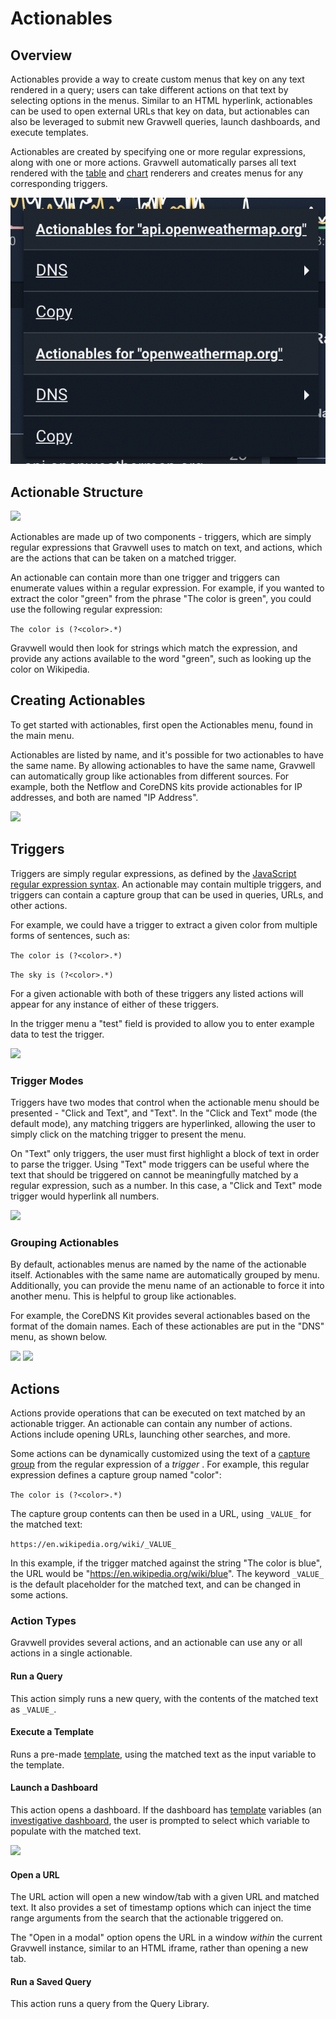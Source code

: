 # Actionables

## Overview

Actionables provide a way to create custom menus that key on any text rendered in a query; users can take different actions on that text by selecting options in the menus. Similar to an HTML hyperlink, actionables can be used to open external URLs that key on data, but actionables can also be leveraged to submit new Gravwell queries, launch dashboards, and execute templates.

Actionables are created by specifying one or more regular expressions, along with one or more actions. Gravwell automatically parses all text rendered with the [table](#!/search/table/table.md) and [chart](#!/search/chart/chart.md) renderers and creates menus for any corresponding triggers.

![](actionables-overview.png)

## Actionable Structure

![](actionables-architecture.png)

Actionables are made up of two components - triggers, which are simply regular expressions that Gravwell uses to match on text, and actions, which are the actions that can be taken on a matched trigger.

An actionable can contain more than one trigger and triggers can enumerate values within a regular expression. For example, if you wanted to extract the color "green" from the phrase "The color is green", you could use the following regular expression:

```The color is (?<color>.*)```

Gravwell would then look for strings which match the expression, and provide any actions available to the word "green", such as looking up the color on Wikipedia.

## Creating Actionables

To get started with actionables, first open the Actionables menu, found in the main menu.

Actionables are listed by name, and it's possible for two actionables to have the same name. By allowing actionables to have the same name, Gravwell can automatically group like actionables from different sources. For example, both the Netflow and CoreDNS kits provide actionables for IP addresses, and both are named "IP Address". 

![](actionables-menu.png)

## Triggers

Triggers are simply regular expressions, as defined by the [JavaScript regular expression syntax](https://developer.mozilla.org/en-US/docs/Web/JavaScript/Guide/Regular_Expressions). An actionable may contain multiple triggers, and triggers can contain a capture group that can be used in queries, URLs, and other actions. 

For example, we could have a trigger to extract a given color from multiple forms of sentences, such as:

```The color is (?<color>.*)```

```The sky is (?<color>.*)```

For a given actionable with both of these triggers any listed actions will appear for any instance of either of these triggers.

In the trigger menu a "test" field is provided to allow you to enter example data to test the trigger.

![](actionables-trigger.png)

### Trigger Modes

Triggers have two modes that control when the actionable menu should be presented - "Click and Text", and "Text". In the "Click and Text" mode (the default mode), any matching triggers are hyperlinked, allowing the user to simply click on the matching trigger to present the menu. 

On "Text" only triggers, the user must first highlight a block of text in order to parse the trigger. Using "Text" mode triggers can be useful where the text that should be triggered on cannot be meaningfully matched by a regular expression, such as a number. In this case, a "Click and Text" mode trigger would hyperlink all numbers.

![](actionables-trigger2.png)

### Grouping Actionables

By default, actionables menus are named by the name of the actionable itself. Actionables with the same name are automatically grouped by menu. Additionally, you can provide the menu name of an actionable to force it into another menu. This is helpful to group like actionables.

For example, the CoreDNS Kit provides several actionables based on the format of the domain names. Each of these actionables are put in the "DNS" menu, as shown below.

![](actionables-grouping.png)
![](actionables-grouping2.png)

## Actions

Actions provide operations that can be executed on text matched by an actionable trigger. An actionable can contain any number of actions. Actions include opening URLs, launching other searches, and more.

Some actions can be dynamically customized using the text of a [capture group](https://www.regular-expressions.info/refcapture.html) from the regular expression of a *trigger* . For example, this regular expression defines a capture group named "color":

```The color is (?<color>.*)```

The capture group contents can then be used in a URL, using `_VALUE_` for the matched text:

```https://en.wikipedia.org/wiki/_VALUE_```

In this example, if the trigger matched against the string "The color is blue", the URL would be "https://en.wikipedia.org/wiki/blue". The keyword `_VALUE_` is the default placeholder for the matched text, and can be changed in some actions.

### Action Types

Gravwell provides several actions, and an actionable can use any or all actions in a single actionable. 

#### Run a Query

This action simply runs a new query, with the contents of the matched text as `_VALUE_`.

#### Execute a Template

Runs a pre-made [template](/gui/templates/templates.md), using the matched text as the input variable to the template. 

#### Launch a Dashboard

This action opens a dashboard. If the dashboard has [template](/gui/templates/templates.md) variables (an [investigative dashboard](/gui/dashboards/dashboards.md), the user is prompted to select which variable to populate with the matched text.

![](actionables-dashboard.png)

#### Open a URL

The URL action will open a new window/tab with a given URL and matched text. It also provides a set of timestamp options which can inject the time range arguments from the search that the actionable triggered on. 

The "Open in a modal" option opens the URL in a window *within* the current Gravwell instance, similar to an HTML iframe, rather than opening a new tab.

#### Run a Saved Query

This action runs a query from the Query Library.


